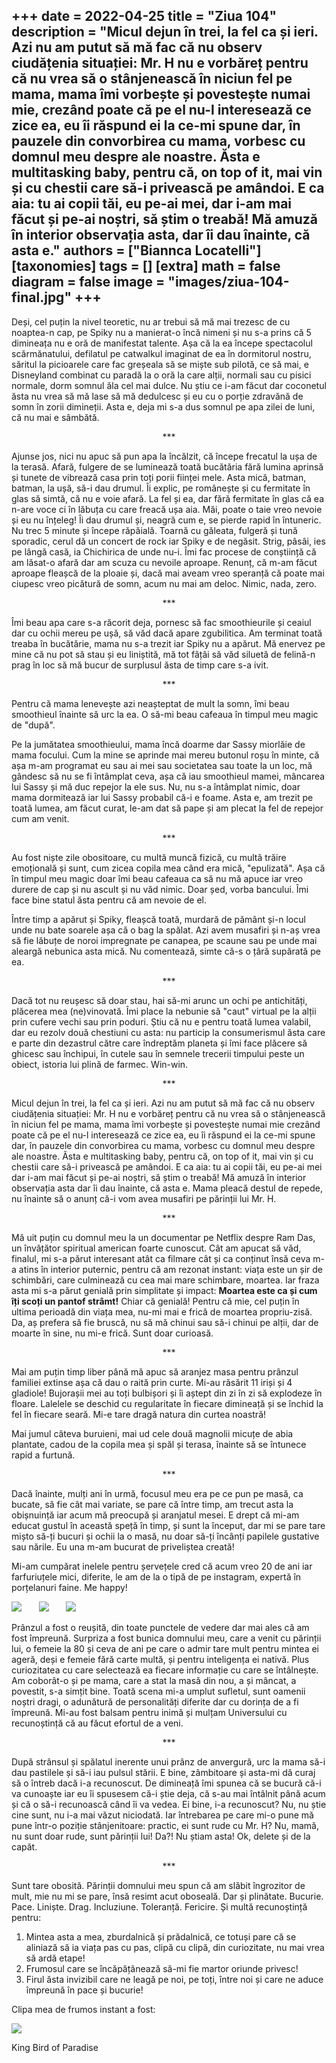 
+++
date = 2022-04-25
title = "Ziua 104"
description = "Micul dejun în trei, la fel ca și ieri. Azi nu am putut să mă fac că nu observ ciudățenia situației: Mr. H nu e vorbăreț pentru că nu vrea să o stânjenească în niciun fel pe mama, mama îmi vorbește și povestește numai mie, crezând poate că pe el nu-l interesează ce zice ea, eu îi răspund ei la ce-mi spune dar, în pauzele din convorbirea cu mama, vorbesc cu domnul meu despre ale noastre. Ăsta e multitasking baby, pentru că, on top of it, mai vin și cu chestii care să-i privească pe amândoi. E ca aia: tu ai copii tăi, eu pe-ai mei, dar i-am mai făcut și pe-ai noștri, să știm o treabă! Mă amuză în interior observația asta, dar îi dau înainte, că asta e."
authors = ["Biannca Locatelli"]
[taxonomies]
tags = []
[extra]
math = false
diagram = false
image = "images/ziua-104-final.jpg"
+++
---

Deși, cel puțin la nivel teoretic, nu ar trebui să mă mai trezesc de cu noaptea-n cap, pe Spiky nu a manierat-o încă nimeni și nu s-a prins că 5 dimineața nu e oră de manifestat talente. Așa că la ea începe spectacolul scărmănatului, defilatul pe catwalkul imaginat de ea în dormitorul nostru, săritul la picioarele care fac greșeala să se miște sub pilotă, ce să mai, e Disneyland combinat cu paradă la o oră la care alții, normali sau cu pisici normale, dorm somnul ăla cel mai dulce. Nu știu ce i-am făcut dar coconetul ăsta nu vrea să mă lase să mă dedulcesc și eu cu o porție zdravănă de somn în zorii dimineții. Asta e, deja mi s-a dus somnul pe apa zilei de luni, că nu mai e sâmbătă.

<p style="text-align: center;">***</p>

Ajunse jos, nici nu apuc să pun apa la încălzit, că începe frecatul la ușa de la terasă. Afară, fulgere de se luminează toată bucătăria fără lumina aprinsă și tunete de vibrează casa prin toți porii ființei mele. Asta mică, batman, batman, la ușă, să-i dau drumul. Îi explic, pe românește și cu fermitate în glas să simtă, că nu e voie afară. La fel și ea, dar fără fermitate în glas că ea n-are voce ci în lăbuța cu care freacă ușa aia. Măi, poate o taie vreo nevoie și eu nu înțeleg! Îi dau drumul și, neagră cum e, se pierde rapid în întuneric. Nu trec 5 minute și începe răpăială. Toarnă cu găleata, fulgeră și tună sporadic, cerul dă un concert de rock iar Spiky e de negăsit. Strig, pâsâi, ies pe lângă casă, ia Chichirica de unde nu-i. Îmi fac procese de conștiință că am lăsat-o afară dar am scuza cu nevoile aproape. Renunț, că m-am făcut aproape fleașcă de la ploaie și, dacă mai aveam vreo speranță că poate mai ciupesc vreo picătură de somn, acum nu mai am deloc. Nimic, nada, zero.

<p style="text-align: center;">***</p>

Îmi beau apa care s-a răcorit deja, pornesc să fac smoothieurile și ceaiul dar cu ochii mereu pe ușă, să văd dacă apare zgubilitica. Am terminat toată treaba în bucătărie, mama nu s-a trezit iar Spiky nu a apărut. Mă enervez pe mine că nu pot să stau și eu liniștită, mă tot fâțâi să văd siluetă de felină-n prag în loc să mă bucur de surplusul ăsta de timp care s-a ivit.

<p style="text-align: center;">***</p>

Pentru că mama lenevește azi neașteptat de mult la somn, îmi beau smoothieul înainte să urc la ea. O să-mi beau cafeaua în timpul meu magic de "după".

Pe la jumătatea smoothieului, mama încă doarme dar Sassy miorlăie de mama focului. Cum la mine se aprinde mai mereu butonul roșu în minte, că așa m-am programat eu sau ai mei sau societatea sau toate la un loc, mă gândesc să nu se fi întâmplat ceva, așa că iau smoothieul mamei, mâncarea lui Sassy și mă duc repejor la ele sus. Nu, nu s-a întâmplat nimic, doar mama dormitează iar lui Sassy probabil că-i e foame. Asta e, am trezit pe toată lumea, am făcut curat, le-am dat să pape și am plecat la fel de repejor cum am venit.

<p style="text-align: center;">***</p>

Au fost niște zile obositoare, cu multă muncă fizică, cu multă trăire emoțională și sunt, cum zicea copila mea când era mică, "epulizată". Așa că în timpul meu magic doar îmi beau cafeaua ca să nu mă apuce iar vreo durere de cap și nu ascult și nu văd nimic. Doar șed, vorba bancului. Îmi face bine statul ăsta pentru că am nevoie de el.

Între timp a apărut și Spiky, fleașcă toată, murdară de pământ și-n locul unde nu bate soarele așa că o bag la spălat. Azi avem musafiri și n-aș vrea să fie lăbuțe de noroi impregnate pe canapea, pe scaune sau pe unde mai aleargă nebunica asta mică. Nu comentează, simte că-s o țâră supărată pe ea.

<p style="text-align: center;">***</p>

Dacă tot nu reușesc să doar stau, hai să-mi arunc un ochi pe antichități, plăcerea mea (ne)vinovată. Îmi place la nebunie să "caut" virtual pe la alții prin cufere vechi sau prin poduri. Știu că nu e pentru toată lumea valabil, dar eu rezolv două chestiuni cu asta: nu particip la consumerismul ăsta care e parte din dezastrul către care îndreptăm planeta și îmi face plăcere să ghicesc sau închipui, în cutele sau în semnele trecerii timpului peste un obiect, istoria lui plină de farmec. Win-win.

<p style="text-align: center;">***</p>

Micul dejun în trei, la fel ca și ieri. Azi nu am putut să mă fac că nu observ ciudățenia situației: Mr. H nu e vorbăreț pentru că nu vrea să o stânjenească în niciun fel pe mama, mama îmi vorbește și povestește numai mie crezând poate că pe el nu-l interesează ce zice ea, eu îi răspund ei la ce-mi spune dar, în pauzele din convorbirea cu mama, vorbesc cu domnul meu despre ale noastre. Ăsta e multitasking baby, pentru că, on top of it, mai vin și cu chestii care să-i privească pe amândoi. E ca aia: tu ai copii tăi, eu pe-ai mei dar i-am mai făcut și pe-ai noștri, să știm o treabă! Mă amuză în interior observația asta dar îi dau înainte, că asta e. Mama pleacă destul de repede, nu înainte să o anunț că-i vom avea musafiri pe părinții lui Mr. H.

<p style="text-align: center;">***</p>

Mă uit puțin cu domnul meu la un documentar pe Netflix despre Ram Das, un învățător spiritual american foarte cunoscut. Cât am apucat să văd, finalul, mi s-a părut interesant atât ca filmare cât și ca conținut însă ceva m-a atins în interior puternic, pentru că am rezonat instant: viața este un șir de schimbări, care culminează cu cea mai mare schimbare, moartea. Iar fraza asta mi s-a părut genială prin simplitate și impact: **Moartea este ca și cum îți scoți un pantof strâmt!** Chiar că genială! Pentru că mie, cel puțin în ultima perioadă din viața mea, nu-mi mai e frică de moartea propriu-zisă. Da, aș prefera să fie bruscă, nu să mă chinui sau să-i chinui pe alții, dar de moarte în sine, nu mi-e frică. Sunt doar curioasă.

<p style="text-align: center;">***</p>

Mai am puțin timp liber până mă apuc să aranjez masa pentru prânzul familiei extinse așa că dau o raită prin curte. Mi-au răsărit 11 iriși și 4 gladiole! Bujorașii mei au toți bulbișori și îi aștept din zi în zi să explodeze în floare. Lalelele se deschid cu regularitate în fiecare dimineață și se închid la fel în fiecare seară. Mi-e tare dragă natura din curtea noastră!

Mai jumul câteva buruieni, mai ud cele două magnolii micuțe de abia plantate, cadou de la copila mea și spăl și terasa, înainte să se întunece rapid a furtună.

<p style="text-align: center;">***</p>

Dacă înainte, mulți ani în urmă, focusul meu era pe ce pun pe masă, ca bucate, să fie cât mai variate, se pare că între timp, am trecut asta la obișnuință iar acum mă preocupă și aranjatul mesei. E drept că mi-am educat gustul în această speță în timp, și sunt la început, dar mi se pare tare mișto să-ți bucuri și ochii la o masă, nu doar să-ți încânți papilele gustative sau nările. Eu una m-am bucurat de priveliștea creată!

Mi-am cumpărat inelele pentru șervețele cred că acum vreo 20 de ani iar farfuriuțele mici, diferite, le am de la o tipă de pe instagram, expertă în porțelanuri faine. Me happy!


<div class="flex justify-center h-96">
   <img src="images/104-1-576x1024.jpeg" /> &nbsp; &nbsp; &nbsp;
   <img src="images/104-2-576x1024.jpeg" /> &nbsp; &nbsp; &nbsp;
   <img src="images/104-4-576x1024.jpeg" />
</div>


Prânzul a fost o reușită, din toate punctele de vedere dar mai ales că am fost împreună. Surpriza a fost bunica domnului meu, care a venit cu părinții lui, o femeie la 80 și ceva de ani pe care o admir tare mult pentru mintea ei ageră, deși e femeie fără carte multă, și pentru inteligența ei nativă. Plus curiozitatea cu care selectează ea fiecare informație cu care se întâlnește. Am coborât-o și pe mama, care a stat la masă din nou, a și mâncat, a povestit, s-a simțit bine. Toată scena mi-a umplut sufletul, sunt oamenii noștri dragi, o adunătură de personalități diferite dar cu dorința de a fi împreună. Mi-au fost balsam pentru inimă și mulțam Universului cu recunoștință că au făcut efortul de a veni.

<p style="text-align: center;">***</p>

După strânsul și spălatul inerente unui prânz de anvergură, urc la mama să-i dau pastilele și să-i iau pulsul stării. E bine, zâmbitoare și asta-mi dă curaj să o întreb dacă i-a recunoscut. De dimineață îmi spunea că se bucură că-i va cunoaște iar eu îi spusesem că-i știe deja, că s-au mai întâlnit până acum și că o să-i recunoască când îi va vedea. Ei bine, i-a recunoscut? Nu, nu știe cine sunt, nu i-a mai văzut niciodată. Iar întrebarea pe care mi-o pune mă pune într-o poziție stânjenitoare: practic, ei sunt rude cu Mr. H? Nu, mamă, nu sunt doar rude, sunt părinții lui! Da?! Nu știam asta! Ok, delete și de la capăt.

<p style="text-align: center;">***</p>

Sunt tare obosită. Părinții domnului meu spun că am slăbit îngrozitor de mult, mie nu mi se pare, însă resimt acut oboseală. Dar și plinătate. Bucurie. Pace. Liniște. Drag. Incluziune. Toleranță. Fericire. Și multă recunoștință pentru:
1. Mintea asta a mea, zburdalnică și prădalnică, ce totuși pare că se aliniază să ia viața pas cu pas, clipă cu clipă, din curiozitate, nu mai vrea să ardă etape!
2. Frumosul care se încăpățânează să-mi fie martor oriunde privesc!
3. Firul ăsta invizibil care ne leagă pe noi, pe toți, între noi și care ne aduce împreună în pace și bucurie!

Clipa mea de frumos instant a fost:

<div class="flex justify-center">
  <img src="images/104.jpeg" />
</div>

King Bird of Paradise
